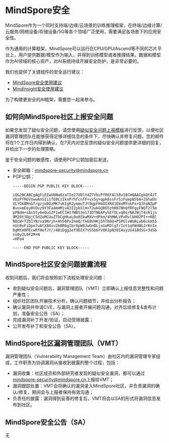 # MindSpore安全

MindSpore作为一个同时支持端/边缘/云场景的训练推理框架，在终端/边缘计算/云服务/网络设备/存储设备/5G等各个领域广泛使用，需要满足各场景下的应用安全性。

作为通用的计算框架，MindSpore可以运行在CPU/GPU/Ascend等不同的芯片平台上，用户提供数据/模型作为输入，并得到训练模型或者推理结果。数据和模型作为AI领域的核心资产，对AI系统持续开展安全防护，是非常必要的。

我们也提供了关键组件的安全运行建议：
 + [MindSpore安全使用建议](https://gitee.com/mindspore/mindspore/blob/master/SECURITY.md)
 + [MindInsight安全使用建议](https://gitee.com/mindspore/mindinsight/blob/master/SECURITY.md)

为了构建更安全的AI框架，需要您一起来参与。

## 如何向MindSpore社区上报安全问题  

如果您发现了疑似安全问题，请您使用[疑似安全问题上报模板](https://gitee.com/mindspore/community/blob/master/security/template/report-template_zh_cn.md)进行反馈，以便社区漏洞管理团队在能够获得足够详细信息的条件下，尽快确认并修复问题。您的邮件将在1个工作日内得到确认，在7天内对您反馈的疑似安全问题提供更详细的回复，并给出下一步的处理策略。

鉴于安全问题的敏感性，请使用PGP公钥加密后发送。

+ 安全邮箱：<mindspore-security@mindspore.cn>
+ PGP公钥：
  ```
  -----BEGIN PGP PUBLIC KEY BLOCK-----

  iQG2BCABCgAgFiEEwUbNw8zaTIe27U8lt42TVbzPfREFAl58v18CHQAACgkQt42T
  VbzPfRGVswwAnSIi1fE0CzIkxPrhfcnfF+vx5y+qpk6ssFr5iFuepBSbA+ZGhaDn
  ULYOkBMnGfrgzjw8OzMK7vKIgR2ymmuTJt9qpFH4OIXRX1OXoMYnkPxrQJFpNZpP
  BvnxmEey0VOvz9Y3Fa4mHMjvA3I2pbSlH+T2wkGQRO5zhKN7NhQfRFgyFNQT2l5m
  pPBdm+sAs5ty6eQuSZF1wECIW17WB53o171DTNbAPySEfOLvq0orNAJWjT4sR1jn
  9M20t3DpjC5dZuMCUuZTbCgHkaLOo0ZkwMXV+dPkm/4hMWLVPxRvlkH02PI++KBl
  N8cW+TZb1YN/va9Nrjh+Ah50Px2nmQ/fk60VHKj5hTb8U+PSPGlvWUALwb6ckm55
  nUcBvFiDpe7uAtX88sv2kBR6gIbr0pW9JwOnBLjxGoM3lgfrIot1qFWdBGJrRnIo
  bgMtm0PEcwRfHefJY//4BiDgg2ef9DIX7VSSb6rV0HJpNz0IAxyzG41BdSG+3dSb
  ns0y2L0F2M+N
  =HPa4

  -----END PGP PUBLIC KEY BLOCK-----
  ```

## MindSpore社区安全问题披露流程 

收到问题后，我们将会按照如下流程处理安全问题：
+ 收到疑似安全问题后，漏洞管理团队（VMT）立即确认上报信息完整性和问题严重性；
+ 组织社区团队开展技术分析，确认问题细节，并给出分析报告；
+ 确认漏洞并申请CVE，与漏洞上报者开展问题沟通，对齐后续修复&发布计划，准备安全公告（SA）；
+ 完成漏洞补丁开发/验证，启动受限披露；
+ 公开发布补丁和安全公告（SA）。

## MindSpore社区漏洞管理团队（VMT）

漏洞管理团队（Vulnerability Management Team）由社区内的漏洞管理专家组成，工作职责为协调漏洞从接收到披露的整个过程，包括：
+ 漏洞收集：社区成员和外部研究者发现的疑似安全漏洞，都可以通过<mindspore-security@mindspore.cn>上报给VMT；
+ 漏洞跟踪处置：VMT会将确认的漏洞录入MindSpore社区，并负责漏洞的确认/修复，期间会与上报者保持有效沟通；
+ 负责任的披露：漏洞得到妥善的修复后，VMT将会以SA的形式将漏洞信息发布到社区。

## MindSpore安全公告（SA）

无
